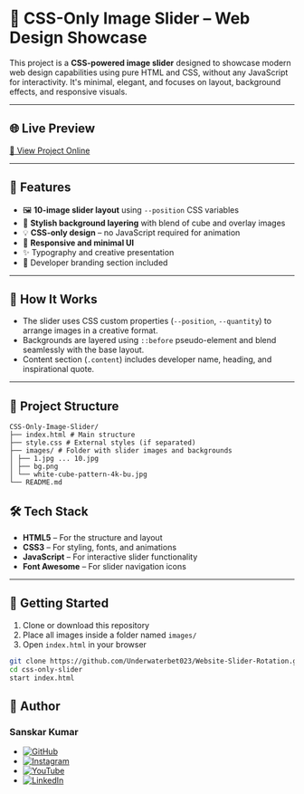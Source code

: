 # 🎨 CSS-Only Image Slider – Web Design Showcase

This project is a **CSS-powered image slider** designed to showcase modern web design capabilities using pure HTML and CSS, without any JavaScript for interactivity. It's minimal, elegant, and focuses on layout, background effects, and responsive visuals.

---

## 🌐 Live Preview

[🎨 View Project Online](https://underwaterbet023.github.io/Website-Slider-Rotation/)

---

## 🌟 Features

- 🖼️ **10-image slider layout** using `--position` CSS variables
- 🎨 **Stylish background layering** with blend of cube and overlay images
- 💡 **CSS-only design** – no JavaScript required for animation
- 📐 **Responsive and minimal UI**
- ✨ Typography and creative presentation
- 👤 Developer branding section included

---

## 🧠 How It Works

- The slider uses CSS custom properties (`--position`, `--quantity`) to arrange images in a creative format.
- Backgrounds are layered using `::before` pseudo-element and blend seamlessly with the base layout.
- Content section (`.content`) includes developer name, heading, and inspirational quote.

---

## 📁 Project Structure
```plaintext
CSS-Only-Image-Slider/
├── index.html # Main structure
├── style.css # External styles (if separated)
├── images/ # Folder with slider images and backgrounds
│ ├── 1.jpg ... 10.jpg
│ ├── bg.png
│ └── white-cube-pattern-4k-bu.jpg
└── README.md

```

## 🛠️ Tech Stack

- **HTML5** – For the structure and layout
- **CSS3** – For styling, fonts, and animations
- **JavaScript** – For interactive slider functionality
- **Font Awesome** – For slider navigation icons


---

## 🚀 Getting Started

1. Clone or download this repository
2. Place all images inside a folder named `images/`
3. Open `index.html` in your browser

```bash
git clone https://github.com/Underwaterbet023/Website-Slider-Rotation.git
cd css-only-slider
start index.html
```

## 👤 Author
### Sanskar Kumar

- [![GitHub](https://img.shields.io/badge/GitHub-Underwaterbet023-181717?style=flat&logo=github)](https://github.com/Underwaterbet023)
- [![Instagram](https://img.shields.io/badge/Instagram-KumarSanskar55-E4405F?style=flat&logo=instagram)](https://www.instagram.com/KumarSanskar55)
- [![YouTube](https://img.shields.io/badge/YouTube-SanskarKumar--i1s-FF0000?style=flat&logo=youtube)](https://www.youtube.com/@SanskarKumar-i1s)
- [![LinkedIn](https://img.shields.io/badge/LinkedIn-Sanskar%20Kumar-0077B5?style=flat&logo=linkedin)](https://www.linkedin.com/in/sanskar-kumar-65162a2b5/)

